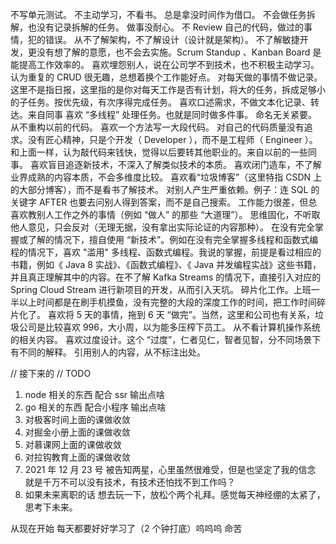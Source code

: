 不写单元测试。
不主动学习，不看书。
总是拿没时间作为借口。
不会做任务拆解，也没有记录拆解的任务。
做事没耐心。
不 Review 自己的代码，做过的事情，犯的错误。
从不了解架构，不了解设计（设计就是架构）。
不了解敏捷开发，更没有想了解的意愿，也不会去实施。Scrum Standup 、Kanban Board 是能提高工作效率的。
喜欢埋怨别人，说在公司学不到技术，也不积极主动学习。
认为重复的 CRUD 很无趣，总想着换个工作能好点。
对每天做的事情不做记录。这里不是指日报，这里指的是你对每天工作是否有计划，将大的任务，拆成足够小的子任务。按优先级，有次序得完成任务。
喜欢口述需求，不做文本化记录、转达。来自同事
喜欢 “多线程” 处理任务。也就是同时做多件事。
命名无关紧要。
从不重构以前的代码。
喜欢一个方法写一大段代码。
对自己的代码质量没有追求。没有匠心精神，只是个开发（ Developer ），而不是工程师（ Engineer ）。
和上面一样，认为敲代码来钱快，觉得以后要转其他职业的。来自以前的一些同事。
喜欢盲目追逐新技术，不深入了解类似技术的本质。
喜欢闭门造车，不了解业界成熟的内容本质，不会多维度比较。
喜欢看“垃圾博客”（这里特指 CSDN 上的大部分博客），而不是看书了解技术。
对别人产生严重依赖。例子：连 SQL 的关键字 AFTER 也要去问别人得到答案，而不是自己搜索。
工作能力很差，但总喜欢教别人工作之外的事情（例如 “做人” 的那些 “大道理”）。
思维固化，不听取他人意见，只会反对（无理无据，没有拿出实际论证的内容那种）。
在没有完全掌握或了解的情况下，擅自使用 “新技术”。例如在没有完全掌握多线程和函数式编程的情况下，喜欢 "滥用" 多线程、函数式编程。我说的掌握，前提是看过相应的书籍，例如《 Java 8 实战》、《函数式编程》、《 Java 并发编程实战》这些书籍，并且真正理解其中的内容。在不了解 Kafka Streams 的情况下，直接引入对应的 Spring Cloud Stream 进行新项目的开发，从而引入天坑。
碎片化工作。上班一半以上时间都是在刷手机摸鱼，没有完整的大段的深度工作的时间，把工作时间碎片化了。
喜欢将 5 天的事情，拖到 6 天 “做完”。当然，这里和公司也有关系，垃圾公司是比较喜欢 996，大小周，以为能多压榨下员工。
从不看计算机操作系统的相关内容。
喜欢过度设计。这个 “过度”，仁者见仁，智者见智，分不同场景下有不同的解释。
引用别人的内容，从不标注出处。

// 接下来的
// TODO

1. node 相关的东西 配合 ssr 输出点啥
2. go 相关的东西 配合小程序 输出点啥
3. 对极客时间上面的课做收敛
4. 对掘金小册上面的课做收敛
5. 对慕课网上面的课做收敛
6. 对拉钩教育上面的课做收敛
7. 2021 年 12 月 23 号 被告知两星，心里虽然很难受，但是也坚定了我的信念 就是千万不可以没有技术，有技术还怕找不到工作吗？
8. 如果未来离职的话 想去玩一下，放松个两个礼拜。感觉每天神经绷的太紧了，思考下未来。

从现在开始 每天都要好好学习了（2 个钟打底）呜呜呜 命苦
